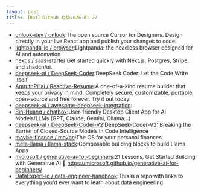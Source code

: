 ```yaml
---
layout: post
title: 【Bot】Github 趋势2025-01-27
---
```


* [onlook-dev / onlook](https://github.com/onlook-dev/onlook):The open source Cursor for Designers. Design directly in your live React app and publish your changes to code.
* [lightpanda-io / browser](https://github.com/lightpanda-io/browser):Lightpanda: the headless browser designed for AI and automation
* [nextjs / saas-starter](https://github.com/nextjs/saas-starter):Get started quickly with Next.js, Postgres, Stripe, and shadcn/ui.
* [deepseek-ai / DeepSeek-Coder](https://github.com/deepseek-ai/DeepSeek-Coder):DeepSeek Coder: Let the Code Write Itself
* [AmruthPillai / Reactive-Resume](https://github.com/AmruthPillai/Reactive-Resume):A one-of-a-kind resume builder that keeps your privacy in mind. Completely secure, customizable, portable, open-source and free forever. Try it out today!
* [deepseek-ai / awesome-deepseek-integration](https://github.com/deepseek-ai/awesome-deepseek-integration):
* [Bin-Huang / chatbox](https://github.com/Bin-Huang/chatbox):User-friendly Desktop Client App for AI Models/LLMs (GPT, Claude, Gemini, Ollama...)
* [deepseek-ai / DeepSeek-Coder-V2](https://github.com/deepseek-ai/DeepSeek-Coder-V2):DeepSeek-Coder-V2: Breaking the Barrier of Closed-Source Models in Code Intelligence
* [maybe-finance / maybe](https://github.com/maybe-finance/maybe):The OS for your personal finances
* [meta-llama / llama-stack](https://github.com/meta-llama/llama-stack):Composable building blocks to build Llama Apps
* [microsoft / generative-ai-for-beginners](https://github.com/microsoft/generative-ai-for-beginners):21 Lessons, Get Started Building with Generative AI 🔗 https://microsoft.github.io/generative-ai-for-beginners/
* [DataExpert-io / data-engineer-handbook](https://github.com/DataExpert-io/data-engineer-handbook):This is a repo with links to everything you'd ever want to learn about data engineering
